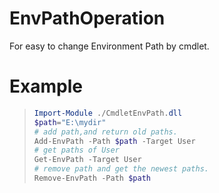 # EnvPathOperation
For easy to change Environment Path by cmdlet.
# Example
> ```powershell
> Import-Module ./CmdletEnvPath.dll
> $path="E:\mydir"
> # add path,and return old paths.
> Add-EnvPath -Path $path -Target User
> # get paths of User
> Get-EnvPath -Target User
> # remove path and get the newest paths.
> Remove-EnvPath -Path $path
> 
> ```